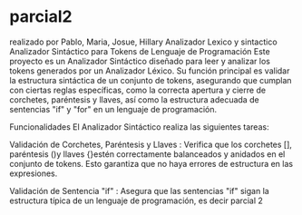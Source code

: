 # parcial2
realizado por Pablo, Maria, Josue, Hillary
Analizador Lexico y sintactico
Analizador Sintáctico para Tokens de Lenguaje de Programación
Este proyecto es un Analizador Sintáctico diseñado para leer y analizar los tokens generados por un Analizador Léxico. Su función principal es validar la estructura sintáctica de un conjunto de tokens, asegurando que cumplan con ciertas reglas específicas, como la correcta apertura y cierre de corchetes, paréntesis y llaves, así como la estructura adecuada de sentencias "if" y "for" en un lenguaje de programación.

Funcionalidades
El Analizador Sintáctico realiza las siguientes tareas:

Validación de Corchetes, Paréntesis y Llaves : Verifica que los corchetes [], paréntesis ()y llaves {}estén correctamente balanceados y anidados en el conjunto de tokens. Esto garantiza que no haya errores de estructura en las expresiones.

Validación de Sentencia "if" : Asegura que las sentencias "if" sigan la estructura típica de un lenguaje de programación, es decir parcial 2

